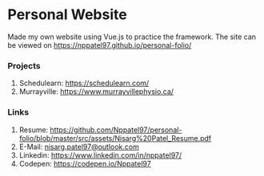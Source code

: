 # Personal Website

Made my own website using Vue.js to practice the framework.
The site can be viewed on https://nppatel97.github.io/personal-folio/

### Projects

1. Schedulearn: https://schedulearn.com/
2. Murrayville: https://www.murrayvillephysio.ca/

### Links

1. Resume: https://github.com/Nppatel97/personal-folio/blob/master/src/assets/Nisarg%20Patel_Resume.pdf
2. E-Mail: nisarg.patel97@outlook.com
3. Linkedin: https://www.linkedin.com/in/nppatel97/
4. Codepen: https://codepen.io/Nppatel97
